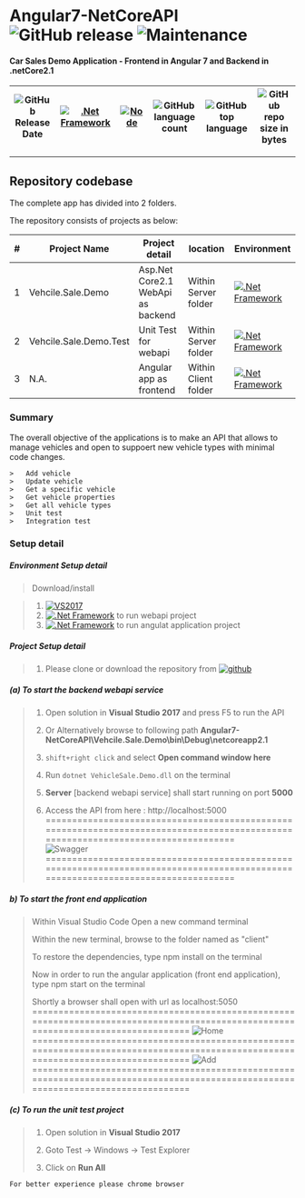 # Angular7-NetCoreAPI ![GitHub release](https://img.shields.io/github/release/ajeetx/vehicle.demo.svg?style=for-the-badge) ![Maintenance](https://img.shields.io/maintenance/yes/2019.svg?style=for-the-badge)


#### Car Sales Demo Application - Frontend in Angular 7 and Backend in .netCore2.1 

| ![GitHub Release Date](https://img.shields.io/github/release-date/srinivasteella/vehicle.demo.svg?style=plastic) | [![.Net Framework](https://img.shields.io/badge/DotNet-2.1_Framework-blue.svg?style=plastic)](https://www.microsoft.com/net/download/dotnet-core/2.1) |[![Node](https://img.shields.io/badge/Node-Js-blue.svg?style=plastic)](https://nodejs.org/en/download/) | ![GitHub language count](https://img.shields.io/github/languages/count/srinivasteella/Angular7-NetCoreAPI.svg) | ![GitHub top language](https://img.shields.io/github/languages/top/srinivasteella/Angular7-NetCoreAPI.svg) |![GitHub repo size in bytes](https://img.shields.io/github/repo-size/srinivasteella/vehicle.demo.svg) 
| ---          | ---        | ---      | ---        |  --- | --- |

---------------------------------------


## Repository codebase
 
The complete app has divided into 2 folders.

The repository consists of projects as below:


| # |Project Name | Project detail | location| Environment |
| ---| ---  | ---           | ---          | --- |
| 1 | Vehcile.Sale.Demo | Asp.Net Core2.1 WebApi as backend  | Within Server folder | [![.Net Framework](https://img.shields.io/badge/DotNet-2.1_Framework-blue.svg?style=plastic)](https://www.microsoft.com/net/download/dotnet-core/2.1)|
| 2 | Vehcile.Sale.Demo.Test | Unit Test for webapi | Within Server folder | [![.Net Framework](https://img.shields.io/badge/DotNet-2.1_Framework-blue.svg?style=plastic)](https://www.microsoft.com/net/download/dotnet-core/2.1)| 
| 3 | N.A. | Angular app as frontend | Within Client folder | [![.Net Framework](https://img.shields.io/badge/Node-Js-blue.svg?style=plastic)](https://nodejs.org/en/download/)| 


### Summary

The overall objective of the applications is to make an API that allows to manage vehicles and open to suppoert new vehicle types with minimal code changes.
```
>	Add vehicle
>	Update vehicle
>	Get a specific vehicle
>	Get vehicle properties
>	Get all vehicle types
>	Unit test
>	Integration test
```

### Setup detail

##### Environment Setup detail

> Download/install   	

>   1. [![VS2017](https://img.shields.io/badge/VS-2017-blue.svg)](https://git-scm.com/downloads) 
>	2. [![.Net Framework](https://img.shields.io/badge/.Net%20Core-2.1-blue.svg)](https://www.microsoft.com/net/download/dotnet-core/2.1) to run webapi project
>	2.  [![.Net Framework](https://img.shields.io/badge/Node-Js-blue.svg)](https://www.microsoft.com/net/download/dotnet-core/2.1) to run angulat application project

##### Project Setup detail

>   1. Please clone or download the repository from [![github](https://img.shields.io/badge/git-hub-blue.svg?style=plastic)](https://github.com/srinivasteella/Angular7-NetCoreAPI) 

>   
##### (a) To start the backend webapi service
   
>   1. Open solution in **Visual Studio 2017** and press F5 to run the API 
>   
>   2. Or Alternatively browse to following path 		  **Angular7-NetCoreAPI\Vehcile.Sale.Demo\bin\Debug\netcoreapp2.1** 
>   3. `shift+right click` and select **Open command window here**
>
>   4. Run `dotnet VehicleSale.Demo.dll` on the terminal
>   
>   5. **Server** [backend webapi service] shall start running on port **5000**
>   6. Access the API from here : http://localhost:5000
==================================================================================================================================   
![Swagger](https://github.com/srinivasteella/Angular7-NetCoreAPI/blob/master/swagger.JPG "Webapi")
==================================================================================================================================
##### b) To start the front end application
>  Within Visual Studio Code Open a new command terminal 
>  
>  Within the new terminal, browse to the folder named as "client"
>  
>  To restore the dependencies, type npm install on the terminal
>  
>  Now in order to run the angular application (front end application), type npm start on the terminal
>  
>  Shortly a browser shall open with url as localhost:5050
==================================================================================================================================
![Home](https://github.com/srinivasteella/Angular7-NetCoreAPI/blob/master/home.JPG "Angular")
==================================================================================================================================
![Add](https://github.com/srinivasteella/Angular7-NetCoreAPI/blob/master/Add.JPG "Angular")
==================================================================================================================================
##### (c) To run the unit test project
>   1. Open solution in **Visual Studio 2017**
>   
>   2. Goto Test -> Windows -> Test Explorer
>   
>   3. Click on **Run All**

```
For better experience please chrome browser
```

